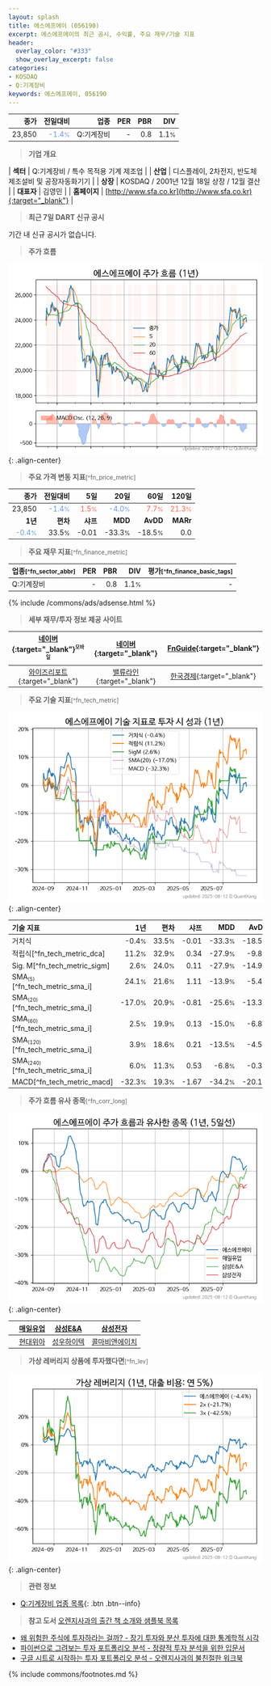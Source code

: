 ```yaml
---
layout: splash
title: 에스에프에이 (056190)
excerpt: 에스에프에이의 최근 공시, 수익률, 주요 재무/기술 지표
header:
  overlay_color: "#333"
  show_overlay_excerpt: false
categories:
- KOSDAQ
- Q:기계장비
keywords: 에스에프에이, 056190
---
```


| **종가** | **전일대비** | **업종** | **PER** | **PBR** | **DIV** |
| -------: | -----------: | -------: | ------: | ------: | ------: |
| 23,850 | <span style="color: cornflowerblue">-1.4<small>%</small></span> | Q:기계장비 | - | 0.8 | 1.1<small>%</small> |

<!-- more -->


> **기업 개요**<a id="company"></a>

| <span style="white-space:nowrap;">**섹터**</span> | Q:기계장비 / 특수 목적용 기계 제조업 |
| <span style="white-space:nowrap;">**산업**</span> | 디스플레이, 2차전지, 반도체 제조설비 및 공장자동화기기 |
| <span style="white-space:nowrap;">**상장**</span> | KOSDAQ / 2001년 12월 18일 상장 / 12월 결산 |
| <span style="white-space:nowrap;">**대표자**</span> | 김영민 |
| <span style="white-space:nowrap;">**홈페이지**</span> | [http://www.sfa.co.kr](http://www.sfa.co.kr){:target="_blank"} |


> **최근 7일 DART 신규 공시**<a id="dart"></a>

기간 내 신규 공시가 없습니다.


> **주가 흐름**<a id="price"></a>

![056190](/stock/images/056190.png){: .align-center}


> **주요 가격 변동 지표**<small>[^fn_price_metric]</small>

| **종가** | **전일대비** | **5일** | **20일** | **60일** | **120일** |
| -------: | -----------: | ------: | -------: | -------: | --------: |
| 23,850 | <span style="color: cornflowerblue">-1.4<small>%</small></span> | <span style="color: tomato">1.5<small>%</small></span> | <span style="color: cornflowerblue">-4.0<small>%</small></span> | <span style="color: tomato">7.7<small>%</small></span> | <span style="color: tomato">21.3<small>%</small></span> |
| **1년** | **편차** | **샤프** | **MDD** | **AvDD** | **MARr** |
| <span style="color: cornflowerblue">-0.4<small>%</small></span> | 33.5<small>%</small> | -0.01 | -33.3<small>%</small> | -18.5<small>%</small> | 0.0 |


> **주요 재무 지표**<small>[^fn_finance_metric]</small>

| **업종**<small>[^fn_sector_abbr]</small> | **PER** | **PBR** | **DIV** | **평가**<small>[^fn_finance_basic_tags]</small> |
| :--------------------------------------- | ------: | ------: | ------: | ----------------------------------------------: |
| Q:기계장비 | - | 0.8 | 1.1<small>%</small> | - |



{% include /commons/ads/adsense.html %}

> **세부 재무/투자 정보 제공 사이트**

| [네이버](https://m.stock.naver.com/domestic/stock/056190/finance/summary){:target="_blank"}<sup><small>모바일</small></sup> | [네이버](https://finance.naver.com/item/coinfo.naver?code=056190){:target="_blank"} | [FnGuide](https://comp.fnguide.com/SVO2/ASP/SVD_Invest.asp?gicode=A056190&MenuYn=Y){:target="_blank"} |
| :---: | :---: | :---: |
| [와이즈리포트](https://comp.wisereport.co.kr/company/c1040001.aspx?cmp_cd=056190){:target="_blank"} | [밸류라인](https://www.valueline.co.kr/finance/summary/056190){:target="_blank"} | [한국경제](https://markets.hankyung.com/stock/056190/financial-summary){:target="_blank"} |


> **주요 기술 지표**<small>[^fn_tech_metric]</small>


![056190](/stock/images/056190_tech.png){: .align-center}

| **기술 지표** | **1년** | **편차** | **샤프** | **MDD** | **AvDD** |
| :------------ | ------: | -----------: | -------: | ------: | -------: |
| 거치식 | -0.4<small>%</small> | 33.5<small>%</small> | -0.01 | -33.3<small>%</small> | -18.5<small>%</small> |
| 적립식[^fn_tech_metric_dca] | 11.2<small>%</small> | 32.9<small>%</small> | 0.34 | -27.9<small>%</small> | -9.8<small>%</small> |
| Sig. M[^fn_tech_metric_sigm] | 2.6<small>%</small> | 24.0<small>%</small> | 0.11 | -27.9<small>%</small> | -14.9<small>%</small> |
| SMA<small><sub>(5)</sub></small>[^fn_tech_metric_sma_i] | 24.1<small>%</small> | 21.6<small>%</small> | 1.11 | -13.9<small>%</small> | -5.4<small>%</small> |
| SMA<small><sub>(20)</sub></small>[^fn_tech_metric_sma_i] | -17.0<small>%</small> | 20.9<small>%</small> | -0.81 | -25.6<small>%</small> | -13.3<small>%</small> |
| SMA<small><sub>(60)</sub></small>[^fn_tech_metric_sma_i] | 2.5<small>%</small> | 19.9<small>%</small> | 0.13 | -15.0<small>%</small> | -6.8<small>%</small> |
| SMA<small><sub>(120)</sub></small>[^fn_tech_metric_sma_i] | 3.9<small>%</small> | 18.6<small>%</small> | 0.21 | -13.5<small>%</small> | -4.5<small>%</small> |
| SMA<small><sub>(240)</sub></small>[^fn_tech_metric_sma_i] | 6.0<small>%</small> | 11.3<small>%</small> | 0.53 | -6.8<small>%</small> | -0.3<small>%</small> |
| MACD[^fn_tech_metric_macd] | -32.3<small>%</small> | 19.3<small>%</small> | -1.67 | -34.2<small>%</small> | -20.1<small>%</small> |


> **주가 흐름 유사 종목**<a id="corr"></a><small>[^fn_corr_long]</small>

![056190](/stock/images/056190_corr.png){: .align-center}

|       | [매일유업](/267980/) | [삼성E&A](/028050/) | [삼성전자](/005930/) |
| :---: | :------------------------------------: | :------------------------------------: | :------------------------------------: |
|       | [현대위아](/011210/) | [성우하이텍](/015750/) | [콜마비앤에이치](/200130/) |


> **가상 레버리지 상품에 투자했다면**<a id="2x"></a><small>[^fn_lev]</small>

![056190](/stock/images/056190_2x.png){: .align-center}


> **관련 정보**

- [Q:기계장비 업종 목록](/stats/sector/kosdaq_업종_기계장비_종목/){: .btn .btn--info}

> **참고 도서** [오렌지사과의 출간 책 소개와 샘플북 목록](https://kongdori.tistory.com/691)

- [왜 위험한 주식에 투자하라는 걸까? - 장기 투자와 분산 투자에 대한 통계학적 시각](https://kongdori.tistory.com/421)
- [파이썬으로 그려보는 투자 포트폴리오 분석  - 정량적 투자 분석을 위한 입문서](https://kongdori.tistory.com/643)
- [구글 시트로 시작하는 투자 포트폴리오 분석 - 오렌지사과의 불친절한 워크북](https://kongdori.tistory.com/449)


{% include commons/footnotes.md %}